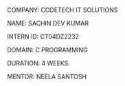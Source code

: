 COMPANY: CODETECH IT SOLUTIONS

NAME: SACHIN DEV KUMAR

INTERN ID: CT04DZ2232

DOMAIN: C PROGRAMMING

DURATION: 4 WEEKS

MENTOR: NEELA SANTOSH

